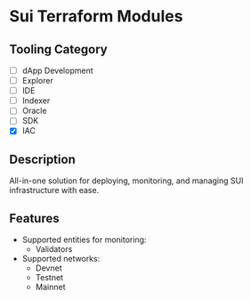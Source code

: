 # Sui Terraform Modules

## Tooling Category

- [ ] dApp Development
- [ ] Explorer
- [ ] IDE
- [ ] Indexer
- [ ] Oracle
- [ ] SDK
- [x] IAC

## Description

All-in-one solution for deploying, monitoring, and managing SUI infrastructure with ease.

## Features
- Supported entities for monitoring:
    - Validators
- Supported networks:
    - Devnet
    - Testnet
    - Mainnet